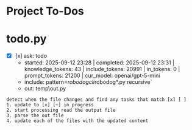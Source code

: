 # Project To-Dos


# todo.py
- [x] [x] ask: todo
  - started: 2025-09-12 23:28 | completed: 2025-09-12 23:31 | knowledge_tokens: 43 | include_tokens: 20991 | in_tokens: 0 | prompt_tokens: 21200 | cur_model: openai/gpt-5-mini
  - include: pattern=*robodogcli*robodog*.py  recursive`
  - out:  temp\out.py
```knowledge
detect when the file changes and find any tasks that match [x] [ ]
1. update to [x] [~] in progress
2. start processing read the output file
3. parse the out file
4. update each of the files with the updated content
 
```

